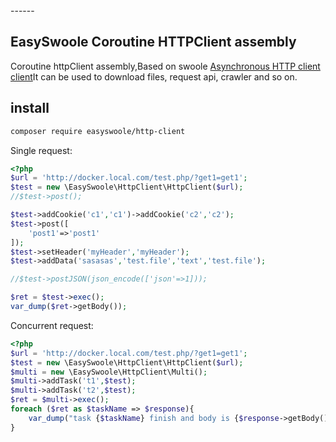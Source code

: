 <head>
     <title>EasySwoole  coroutine http client|swoole  coroutine http client|swoole coroutine Http|php  coroutine client</title>
     <meta name="keywords" content="EasySwoole  coroutine http client|swoole  coroutine http client|swoole coroutine Http|php  coroutine client"/>
     <meta name="description" content="EasySwoole  coroutine http client|swoole  coroutine http client|swoole coroutine Http|php  coroutine client"/>
</head>
---<head>---

## EasySwoole Coroutine HTTPClient assembly
Coroutine httpClient assembly,Based on swoole [Asynchronous HTTP client client](https://wiki.swoole.com/wiki/page/p-http_client.html)It can be used to download files, request api, crawler and so on.
                                                                                                                                     
## install
   
```bash
composer require easyswoole/http-client
```

Single request:  
```php
<?php
$url = 'http://docker.local.com/test.php/?get1=get1';
$test = new \EasySwoole\HttpClient\HttpClient($url);
//$test->post();

$test->addCookie('c1','c1')->addCookie('c2','c2');
$test->post([
    'post1'=>'post1'
]);
$test->setHeader('myHeader','myHeader');
$test->addData('sasasas','test.file','text','test.file');

//$test->postJSON(json_encode(['json'=>1]));

$ret = $test->exec();
var_dump($ret->getBody());
```
Concurrent request:   
```php
<?php
$url = 'http://docker.local.com/test.php/?get1=get1';
$test = new \EasySwoole\HttpClient\HttpClient($url);
$multi = new \EasySwoole\HttpClient\Multi();
$multi->addTask('t1',$test);
$multi->addTask('t2',$test);
$ret = $multi->exec();
foreach ($ret as $taskName => $response){
    var_dump("task {$taskName} finish and body is {$response->getBody()}");
}
```
